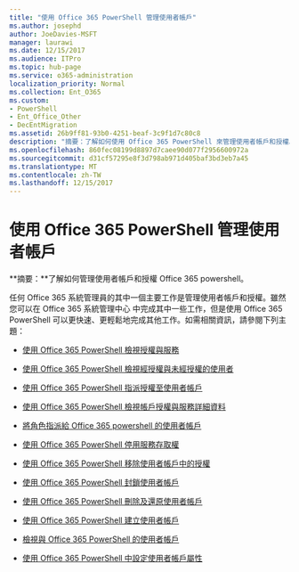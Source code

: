 ```yaml
---
title: "使用 Office 365 PowerShell 管理使用者帳戶"
ms.author: josephd
author: JoeDavies-MSFT
manager: laurawi
ms.date: 12/15/2017
ms.audience: ITPro
ms.topic: hub-page
ms.service: o365-administration
localization_priority: Normal
ms.collection: Ent_O365
ms.custom:
- PowerShell
- Ent_Office_Other
- DecEntMigration
ms.assetid: 26b9ff81-93b0-4251-beaf-3c9f1d7c80c8
description: "摘要：了解如何使用 Office 365 PowerShell 來管理使用者帳戶和授權。"
ms.openlocfilehash: 860fec08199d8897d7caee90d077f2956600972a
ms.sourcegitcommit: d31cf57295e8f3d798ab971d405baf3bd3eb7a45
ms.translationtype: MT
ms.contentlocale: zh-TW
ms.lasthandoff: 12/15/2017
---
```

# <a name="manage-user-accounts-and-licenses-with-office-365-powershell"></a>使用 Office 365 PowerShell 管理使用者帳戶

 **摘要：**了解如何管理使用者帳戶和授權 Office 365 powershell。
  
任何 Office 365 系統管理員的其中一個主要工作是管理使用者帳戶和授權。雖然您可以在 Office 365 系統管理中心 中完成其中一些工作，但是使用 Office 365 PowerShell 可以更快速、更輕鬆地完成其他工作。如需相關資訊，請參閱下列主題：
  
- [使用 Office 365 PowerShell 檢視授權與服務](view-licenses-and-services-with-office-365-powershell.md)
    
- [使用 Office 365 PowerShell 檢視經授權與未經授權的使用者](view-licensed-and-unlicensed-users-with-office-365-powershell.md)
    
- [使用 Office 365 PowerShell 指派授權至使用者帳戶](assign-licenses-to-user-accounts-with-office-365-powershell.md)
    
- [使用 Office 365 PowerShell 檢視帳戶授權與服務詳細資料](view-account-license-and-service-details-with-office-365-powershell.md)
    
- [將角色指派給 Office 365 powershell 的使用者帳戶](assign-roles-to-user-accounts-with-office-365-powershell.md)
    
- [使用 Office 365 PowerShell 停用服務存取權](disable-access-to-services-with-office-365-powershell.md)
    
- [使用 Office 365 PowerShell 移除使用者帳戶中的授權](remove-licenses-from-user-accounts-with-office-365-powershell.md)
    
- [使用 Office 365 PowerShell 封鎖使用者帳戶](block-user-accounts-with-office-365-powershell.md)
    
- [使用 Office 365 PowerShell 刪除及還原使用者帳戶](delete-and-restore-user-accounts-with-office-365-powershell.md)
    
- [使用 Office 365 PowerShell 建立使用者帳戶](create-user-accounts-with-office-365-powershell.md)
    
- [檢視與 Office 365 PowerShell 的使用者帳戶](view-user-accounts-with-office-365-powershell.md)
    
- [使用 Office 365 PowerShell 中設定使用者帳戶屬性](configure-user-account-properties-with-office-365-powershell.md)
    

